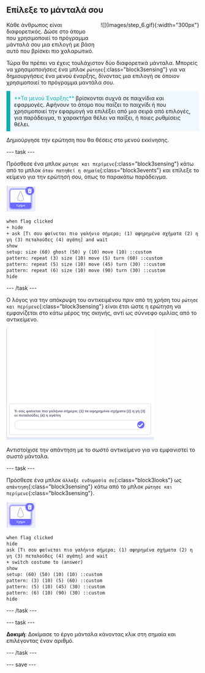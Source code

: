 ## Επίλεξε το μάνταλά σου

<div style="display: flex; flex-wrap: wrap">
<div style="flex-basis: 200px; flex-grow: 1; margin-right: 15px;">
Κάθε άνθρωπος είναι διαφορετικός. Δώσε στο άτομο που χρησιμοποιεί το πρόγραμμα μάνταλά σου μια επιλογή με βάση αυτό που βρίσκει πιο χαλαρωτικό.
</div>
<div>
![](images/step_6.gif){:width="300px"}
</div>
</div>

Τώρα θα πρέπει να έχεις τουλάχιστον δύο διαφορετικά μάνταλα. Μπορείς να χρησιμοποιήσεις ένα μπλοκ `ρώτησε`{:class="block3sensing"} για να δημιουργήσεις ένα μενού έναρξης, δίνοντας μια επιλογή σε όποιον χρησιμοποιεί το πρόγραμμα μαντάλα σου.

<p style="border-left: solid; border-width:10px; border-color: #0faeb0; background-color: aliceblue; padding: 10px;">
<span style="color: #0faeb0">**Τα μενού Έναρξης**</span> βρίσκονται συχνά σε παιχνίδια και εφαρμογές. Αφήνουν το άτομο που παίζει το παιχνίδι ή που χρησιμοποιεί την εφαρμογή να επιλέξει από μια σειρά από επιλογές, για παράδειγμα, τι χαρακτήρα θέλει να παίξει, ή ποιες ρυθμίσεις θέλει.
</p>

Δημιούργησε την ερώτηση που θα θέσεις στο μενού εκκίνησης.

--- task ---

Πρόσθεσε ένα μπλοκ `ρώτησε και περίμενε`{:class="block3sensing"} κάτω από το μπλοκ `όταν πατηθεί η σημαία`{:class="block3events"} και επίλεξε το κείμενο για την ερώτησή σου, όπως το παρακάτω παράδειγμα.

![Το αντικείμενο σχήματος.](images/shape_sprite.png)

```blocks3
when flag clicked
+ hide
+ ask [Τι σου φαίνεται πιο γαλήνιο σήμερα; (1) αφηρημένα σχήματα (2) η γη (3) πεταλούδες (4) αγάπη] and wait
show
setup: size (60) ghost (50) y (10) move (10) ::custom
pattern: repeat (3) size (10) move (5) turn (60) ::custom
pattern: repeat (5) size (10) move (45) turn (30) ::custom
pattern: repeat (6) size (10) move (90) turn (30) ::custom
hide
```

--- /task ---

Ο λόγος για την απόκρυψη του αντικειμένου πριν από τη χρήση του `ρώτησε και περίμενε`{:class="block3sensing"} είναι έτσι ώστε η ερώτηση να εμφανίζεται στο κάτω μέρος της σκηνής, αντί ως σύννεφο ομιλίας από το αντικείμενο.

![Εικόνα της ερώτησης που γίνεται μέσα σε ένα κουτί στο κάτω μέρος της σκηνής.](images/question.png)

Αντιστοίχισε την απάντηση με το σωστό αντικείμενο για να εμφανιστεί το σωστό μάνταλα.

--- task ---

Πρόσθεσε ένα μπλοκ `άλλαξε ενδυμασία σε`{:class="block3looks"} ως `απάντηση`{:class="block3sensing"} κάτω από το μπλοκ `ρώτησε και περίμενε`{:class="block3sensing"}.

![Το αντικείμενο σχήματος.](images/shape_sprite.png)

```blocks3
when flag clicked
hide
ask [Τι σου φαίνεται πιο γαλήνιο σήμερα; (1) αφηρημένα σχήματα (2) η γη (3) πεταλούδες (4) αγάπη] and wait
+ switch costume to (answer)
show
setup: (60) (50) (10) (10) ::custom
pattern: (3) (10) (5) (60) ::custom
pattern: (5) (10) (45) (30) ::custom
pattern: (6) (10) (90) (30) ::custom
hide
```

--- /task ---

--- task ---

**Δοκιμή**: Δοκίμασε το έργο μάνταλα κάνοντας κλικ στη σημαία και επιλέγοντας έναν αριθμό.

--- /task ---

--- save ---
